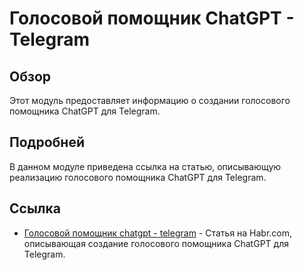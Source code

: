 # Голосовой помощник ChatGPT - Telegram

## Обзор

Этот модуль предоставляет информацию о создании голосового помощника ChatGPT для Telegram.

## Подробней

В данном модуле приведена ссылка на статью, описывающую реализацию голосового помощника ChatGPT для Telegram.

## Ссылка

*   [Голосовой помощник chatgpt - telegram](https://habr.com/ru/companies/selectel/articles/731692/) - Статья на Habr.com, описывающая создание голосового помощника ChatGPT для Telegram.